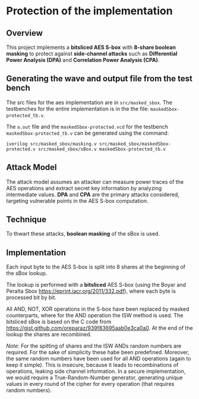 # Protection of the implementation

## Overview

This project implements a **bitsliced AES S-box** with **8-share boolean masking** to protect against **side-channel attacks** such as **Differential Power Analysis (DPA)** and **Correlation Power Analysis (CPA)**.

## Generating the wave and output file from the test bench
The src files for the aes implementation are in `src/masked_sbox`. The testbenches for the entire implementation is in the the file: `maskedSbox-protected_tb.v`. 

The `a.out` file and the `maskedSbox-protected.vcd` for the testbench `maskedSbox-protected_tb.v` can be generated using the command: 

    iverilog src/masked_sbox/masking.v src/masked_sbox/maskedSbox-protected.v src/masked_sbox/sBox.v maskedSbox-protected_tb.v

## Attack Model

The attack model assumes an attacker can measure power traces of the AES operations and extract secret key information by analyzing intermediate values. **DPA** and **CPA** are the primary attacks considered, targeting vulnerable points in the AES S-box computation.

## Technique

To thwart these attacks, **boolean masking** of the sBox is used. 


## Implementation

Each input byte to the AES S-box is split into 8 shares at the beginning of the sBox lookup. 

The lookup is performed with a **bitsliced** AES S-box (using the Boyar and Peralta Sbox https://eprint.iacr.org/2011/332.pdf), where each byte is processed bit by bit.  

All AND, NOT, XOR operations in the S-box have been replaced by masked counterparts, where for the AND operation the ISW method is used. The bitsliced sBox is based on the C code from https://gist.github.com/oreparaz/939f83695aab0e3ca0a0. At the end of the lookup the shares are recombined.  

*Note*: For the spitting of shares and the ISW ANDs random numbers are required. For the sake of simplicity these habe been predefined. Moreover, the same random numbers have been used for all AND operations (again to keep it simple). This is insecure, because it leads to recombinations of operations, leaking side channel information. In a secure implementation, we would require a True-Random-Number generator, generating unique values in every round of the cipher for every operation (that requires random numbers). 





    